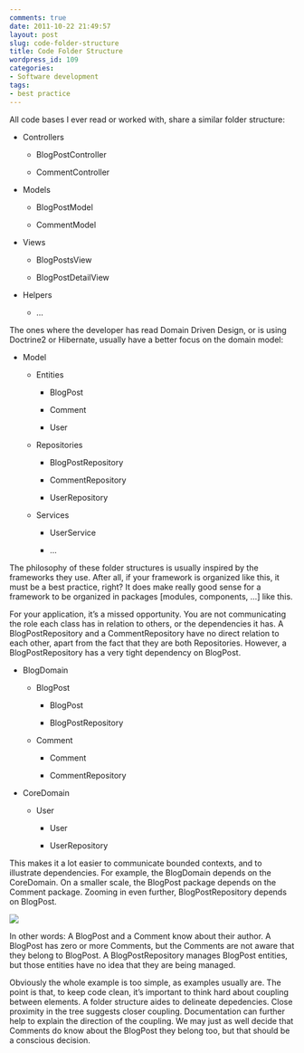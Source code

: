 ```yaml
---
comments: true
date: 2011-10-22 21:49:57
layout: post
slug: code-folder-structure
title: Code Folder Structure
wordpress_id: 109
categories:
- Software development
tags:
- best practice
---
```


All code bases I ever read or worked with, share a similar folder structure:



	
  * Controllers


	
    * BlogPostController

	
    * CommentController


	
  * Models


	
    * BlogPostModel

	
    * CommentModel


	
  * Views


	
    * BlogPostsView

	
    * BlogPostDetailView


	
  * Helpers


	
    * …



The ones where the developer has read Domain Driven Design, or is using Doctrine2 or Hibernate, usually have a better focus on the domain model:

	
  * Model


	
    * Entities


	
      * BlogPost

	
      * Comment

	
      * User


	
    * Repositories


	
      * BlogPostRepository

	
      * CommentRepository

	
      * UserRepository


	
    * Services


	
      * UserService

	
      * ...




The philosophy of these folder structures is usually inspired by the frameworks they use. After all, if your framework is organized like this, it must be a best practice, right? It does make really good sense for a framework to be organized in packages [modules, components, …] like this.

For your application, it’s a missed opportunity. You are not communicating the role each class has in relation to others, or the dependencies it has. A BlogPostRepository and a CommentRepository have no direct relation to each other, apart from the fact that they are both Repositories. However, a BlogPostRepository has a very tight dependency on BlogPost.

	
  * BlogDomain


	
    * BlogPost


	
      * BlogPost

	
      * BlogPostRepository


	
    * Comment


	
      * Comment

	
      * CommentRepository



	
  * CoreDomain


	
    * User


	
      * User

	
      * UserRepository




This makes it a lot easier to communicate bounded contexts, and to illustrate dependencies. For example, the BlogDomain depends on the CoreDomain. On a smaller scale, the BlogPost package depends on the Comment package. Zooming in even further, BlogPostRepository depends on BlogPost.

[![](http://blog.verraes.net/wp-content/uploads/2011/10/folderstructure1.png)](http://blog.verraes.net/wp-content/uploads/2011/10/folderstructure1.png)



In other words: A BlogPost and a Comment know about their author. A BlogPost has zero or more Comments, but the Comments are not aware that they belong to BlogPost. A BlogPostRepository manages BlogPost entities, but those entities have no idea that they are being managed.

Obviously the whole example is too simple, as examples usually are. The point is that, to keep code clean, it’s important to think hard about coupling between elements. A folder structure aides to delineate depedencies. Close proximity in the tree suggests closer coupling. Documentation can further help to explain the direction of the coupling. We may just as well decide that Comments do know about the BlogPost they belong too, but that should be a conscious decision.
